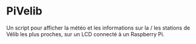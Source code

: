 PiVelib
=======

Un script pour afficher la météo et les informations sur la / les stations de Vélib les plus proches, sur un LCD connecté à un Raspberry Pi.
